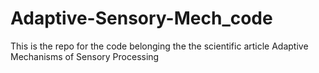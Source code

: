 # Adaptive-Sensory-Mech_code
This is the repo for the code belonging the the scientific article Adaptive Mechanisms of Sensory Processing
